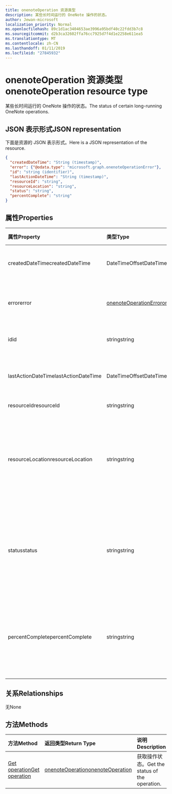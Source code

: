 ```yaml
---
title: onenoteOperation 资源类型
description: 某些长时间运行的 OneNote 操作的状态。
author: Jewan-microsoft
localization_priority: Normal
ms.openlocfilehash: 89c1d1ac3404653ae3996a95bdf40c22fdd3b7c8
ms.sourcegitcommit: d2b3ca32602ffa76cc7925d7f4d1e2258e611ea5
ms.translationtype: MT
ms.contentlocale: zh-CN
ms.lasthandoff: 01/11/2019
ms.locfileid: "27845932"
---
```

# <a name="onenoteoperation-resource-type"></a><span data-ttu-id="b0d5c-103">onenoteOperation 资源类型</span><span class="sxs-lookup"><span data-stu-id="b0d5c-103">onenoteOperation resource type</span></span>

<span data-ttu-id="b0d5c-104">某些长时间运行的 OneNote 操作的状态。</span><span class="sxs-lookup"><span data-stu-id="b0d5c-104">The status of certain long-running OneNote operations.</span></span>

## <a name="json-representation"></a><span data-ttu-id="b0d5c-105">JSON 表示形式</span><span class="sxs-lookup"><span data-stu-id="b0d5c-105">JSON representation</span></span>

<span data-ttu-id="b0d5c-106">下面是资源的 JSON 表示形式。</span><span class="sxs-lookup"><span data-stu-id="b0d5c-106">Here is a JSON representation of the resource.</span></span>

<!--{
  "blockType": "resource",
  "optionalProperties": [],
  "baseType": "microsoft.graph.operation",
  "@odata.type": "microsoft.graph.onenoteOperation"
}-->

```json
{
  "createdDateTime": "String (timestamp)",
  "error": {"@odata.type": "microsoft.graph.onenoteOperationError"},
  "id": "string (identifier)",
  "lastActionDateTime": "String (timestamp)",
  "resourceId": "string",
  "resourceLocation": "string",
  "status": "string",
  "percentComplete": "string"
}

```
## <a name="properties"></a><span data-ttu-id="b0d5c-107">属性</span><span class="sxs-lookup"><span data-stu-id="b0d5c-107">Properties</span></span>
| <span data-ttu-id="b0d5c-108">属性</span><span class="sxs-lookup"><span data-stu-id="b0d5c-108">Property</span></span>     | <span data-ttu-id="b0d5c-109">类型</span><span class="sxs-lookup"><span data-stu-id="b0d5c-109">Type</span></span>   |<span data-ttu-id="b0d5c-110">说明</span><span class="sxs-lookup"><span data-stu-id="b0d5c-110">Description</span></span>|
|:---------------|:--------|:----------|
|<span data-ttu-id="b0d5c-111">createdDateTime</span><span class="sxs-lookup"><span data-stu-id="b0d5c-111">createdDateTime</span></span>| <span data-ttu-id="b0d5c-112">DateTimeOffset</span><span class="sxs-lookup"><span data-stu-id="b0d5c-112">DateTimeOffset</span></span> |<span data-ttu-id="b0d5c-113">操作的开始时间。</span><span class="sxs-lookup"><span data-stu-id="b0d5c-113">The start time of the operation.</span></span>|
|<span data-ttu-id="b0d5c-114">error</span><span class="sxs-lookup"><span data-stu-id="b0d5c-114">error</span></span>|[<span data-ttu-id="b0d5c-115">onenoteOperationError</span><span class="sxs-lookup"><span data-stu-id="b0d5c-115">onenoteOperationError</span></span>](onenoteoperationerror.md)|<span data-ttu-id="b0d5c-116">操作返回的错误。</span><span class="sxs-lookup"><span data-stu-id="b0d5c-116">The error returned by the operation.</span></span>|
|<span data-ttu-id="b0d5c-117">id</span><span class="sxs-lookup"><span data-stu-id="b0d5c-117">id</span></span>|<span data-ttu-id="b0d5c-118">string</span><span class="sxs-lookup"><span data-stu-id="b0d5c-118">string</span></span>|<span data-ttu-id="b0d5c-119">操作 ID。只读。</span><span class="sxs-lookup"><span data-stu-id="b0d5c-119">The operation id. Read-only.</span></span>|
|<span data-ttu-id="b0d5c-120">lastActionDateTime</span><span class="sxs-lookup"><span data-stu-id="b0d5c-120">lastActionDateTime</span></span>| <span data-ttu-id="b0d5c-121">DateTimeOffset</span><span class="sxs-lookup"><span data-stu-id="b0d5c-121">DateTimeOffset</span></span> |<span data-ttu-id="b0d5c-122">操作的上次活动时间。</span><span class="sxs-lookup"><span data-stu-id="b0d5c-122">The time of the last action of the operation.</span></span>|
|<span data-ttu-id="b0d5c-123">resourceId</span><span class="sxs-lookup"><span data-stu-id="b0d5c-123">resourceId</span></span>|<span data-ttu-id="b0d5c-124">string</span><span class="sxs-lookup"><span data-stu-id="b0d5c-124">string</span></span>|<span data-ttu-id="b0d5c-125">资源 ID。</span><span class="sxs-lookup"><span data-stu-id="b0d5c-125">The resource id.</span></span>|
|<span data-ttu-id="b0d5c-126">resourceLocation</span><span class="sxs-lookup"><span data-stu-id="b0d5c-126">resourceLocation</span></span>|<span data-ttu-id="b0d5c-127">string</span><span class="sxs-lookup"><span data-stu-id="b0d5c-127">string</span></span>|<span data-ttu-id="b0d5c-p101">对象的资源 URI。例如，复制页面或分区的资源 URI。</span><span class="sxs-lookup"><span data-stu-id="b0d5c-p101">The resource URI for the object. For example, the resource URI for a copied page or section.</span></span> |
|<span data-ttu-id="b0d5c-130">status</span><span class="sxs-lookup"><span data-stu-id="b0d5c-130">status</span></span>|<span data-ttu-id="b0d5c-131">string</span><span class="sxs-lookup"><span data-stu-id="b0d5c-131">string</span></span>|<span data-ttu-id="b0d5c-132">操作的当前状态：`notstarted`、`running`、`completed`、`failed`</span><span class="sxs-lookup"><span data-stu-id="b0d5c-132">The current status of the operation: `notstarted`, `running`, `completed`, `failed`</span></span> |
|<span data-ttu-id="b0d5c-133">percentComplete</span><span class="sxs-lookup"><span data-stu-id="b0d5c-133">percentComplete</span></span>|<span data-ttu-id="b0d5c-134">string</span><span class="sxs-lookup"><span data-stu-id="b0d5c-134">string</span></span>|<span data-ttu-id="b0d5c-135">操作仍处于 `running` 状态时操作的完成百分比</span><span class="sxs-lookup"><span data-stu-id="b0d5c-135">The operation percent complete if the operation is still in `running` status</span></span>

## <a name="relationships"></a><span data-ttu-id="b0d5c-136">关系</span><span class="sxs-lookup"><span data-stu-id="b0d5c-136">Relationships</span></span>
<span data-ttu-id="b0d5c-137">无</span><span class="sxs-lookup"><span data-stu-id="b0d5c-137">None</span></span>


## <a name="methods"></a><span data-ttu-id="b0d5c-138">方法</span><span class="sxs-lookup"><span data-stu-id="b0d5c-138">Methods</span></span>

| <span data-ttu-id="b0d5c-139">方法</span><span class="sxs-lookup"><span data-stu-id="b0d5c-139">Method</span></span>           | <span data-ttu-id="b0d5c-140">返回类型</span><span class="sxs-lookup"><span data-stu-id="b0d5c-140">Return Type</span></span>    |<span data-ttu-id="b0d5c-141">说明</span><span class="sxs-lookup"><span data-stu-id="b0d5c-141">Description</span></span>|
|:---------------|:--------|:----------|
|[<span data-ttu-id="b0d5c-142">Get operation</span><span class="sxs-lookup"><span data-stu-id="b0d5c-142">Get operation</span></span>](../api/onenoteoperation-get.md) | [<span data-ttu-id="b0d5c-143">onenoteOperation</span><span class="sxs-lookup"><span data-stu-id="b0d5c-143">onenoteOperation</span></span>](onenoteoperation.md) |<span data-ttu-id="b0d5c-144">获取操作状态。</span><span class="sxs-lookup"><span data-stu-id="b0d5c-144">Get the status of the operation.</span></span> |

<!-- uuid: 8fcb5dbc-d5aa-4681-8e31-b001d5168d79
2015-10-25 14:57:30 UTC -->
<!-- {
  "type": "#page.annotation",
  "description": "onenoteOperation resource",
  "keywords": "",
  "section": "documentation",
  "tocPath": ""
}-->

